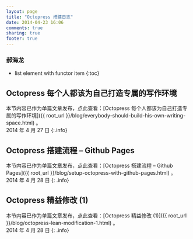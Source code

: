 ```yaml
---
layout: page
title: "Octopress 搭建日志"
date: 2014-04-23 16:06
comments: true
sharing: true
footer: true
---
```

### 郝海龙

* list element with functor item
{:toc}

## Octopress 每个人都该为自己打造专属的写作环境

本节内容已作为单篇文章发布，点此查看：[Octopress 每个人都该为自己打造专属的写作环境]({{ root_url }}/blog/everybody-should-build-his-own-writing-space.html) 。  
2014 年 4 月 27 日
{:.info}

## Octopress 搭建流程 – Github Pages

本节内容已作为单篇文章发布，点此查看：[Octopress 搭建流程 – Github Pages]({{ root_url }}/blog/setup-octopress-with-github-pages.html) 。  
2014 年 4 月 28 日
{: .info}

## Octopress 精益修改 (1)

本节内容已作为单篇文章发布，点此查看：[Octopress 精益修改 (1)]({{ root_url }}/blog/octopress-lean-modification-1.html) 。  
2014 年 4 月 28 日
{: .info}





